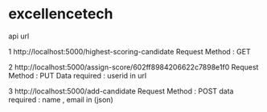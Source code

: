 # excellencetech

 api url 
 
1   http://localhost:5000/highest-scoring-candidate
    Request Method : GET
    
2   http://localhost:5000/assign-score/602ff8984206622c7898e1f0
    Request Method : PUT
    Data required : userid in url

3   http://localhost:5000/add-candidate
    Request Method : POST
    data required : name , email  in (json)
    
